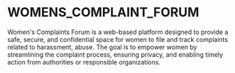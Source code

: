 # WOMENS_COMPLAINT_FORUM
Women's Complaints Forum is a web-based platform designed to provide a safe, secure, and confidential space for women to file and track complaints related to harassment, abuse. The goal is to empower women by streamlining the complaint process, ensuring privacy, and enabling timely action from authorities or responsible organizations.
